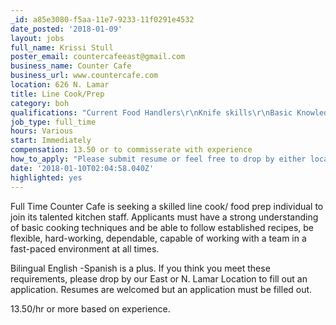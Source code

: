 ```yaml
---
_id: a85e3080-f5aa-11e7-9233-11f0291e4532
date_posted: '2018-01-09'
layout: jobs
full_name: Krissi Stull
poster_email: countercafeeast@gmail.com
business_name: Counter Cafe
business_url: www.countercafe.com
location: 626 N. Lamar
title: Line Cook/Prep
category: boh
qualifications: "Current Food Handlers\r\nKnife skills\r\nBasic Knowledge\r\nAbility to follow and read recipes\r\nTeam-player"
job_type: full_time
hours: Various
start: Immediately
compensation: 13.50 or to commisserate with experience
how_to_apply: "Please submit resume or feel free to drop by either location to fill our application with resume\r\n\r\nHours are from 7 am to 4 pm daily\r\n\r\nLocations\r\n\r\n626 N. Lamar\r\n1914 E.6th"
date: '2018-01-10T02:04:58.040Z'
highlighted: yes
---
```

Full Time
Counter Cafe is seeking a skilled line cook/ food prep individual to join its talented kitchen staff.  Applicants must have a strong understanding of basic cooking techniques and be able to follow established recipes, be flexible, hard-working, dependable, capable of working with a team in a fast-paced environment at all times. 

Bilingual English -Spanish is a plus.  If you think you meet these requirements, please drop by our East or N. Lamar Location to fill out an application.  Resumes are welcomed but an application must be filled out.  



13.50/hr or more based on experience.
